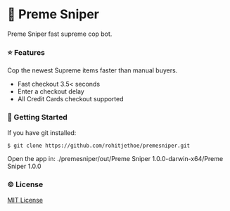 # 🔌 Preme Sniper
Preme Sniper fast supreme cop bot.

### :star: Features
Cop the newest Supreme items faster than manual buyers.
- Fast checkout 3.5< seconds
- Enter a checkout delay
- All Credit Cards checkout supported

### :rocket: Getting Started
If you have git installed: 
```sh
$ git clone https://github.com/rohitjethoe/premesniper.git
```
Open the app in: ./premesniper/out/Preme Sniper 1.0.0-darwin-x64/Preme Sniper 1.0.0

### :copyright: License
[MIT License](http://opensource.org/licenses/MIT)
